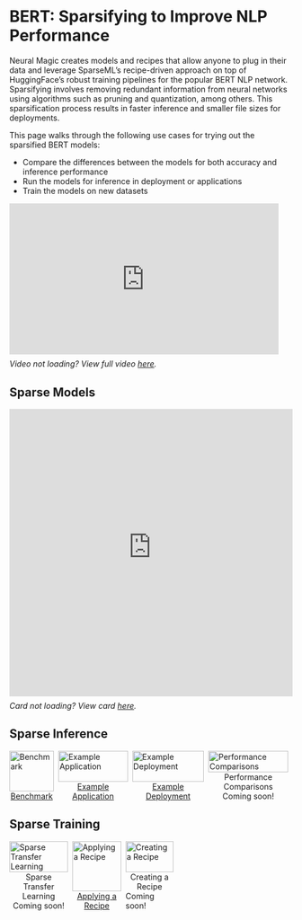 <!--
Copyright (c) 2021 - present / Neuralmagic, Inc. All Rights Reserved.

Licensed under the Apache License, Version 2.0 (the "License");
you may not use this file except in compliance with the License.
You may obtain a copy of the License at

   http://www.apache.org/licenses/LICENSE-2.0

Unless required by applicable law or agreed to in writing,
software distributed under the License is distributed on an "AS IS" BASIS,
WITHOUT WARRANTIES OR CONDITIONS OF ANY KIND, either express or implied.
See the License for the specific language governing permissions and
limitations under the License.
-->

# BERT: Sparsifying to Improve NLP Performance

Neural Magic creates models and recipes that allow anyone to plug in their data and leverage SparseML’s recipe-driven approach on top of HuggingFace’s robust training pipelines for the popular BERT NLP network. 
Sparsifying involves removing redundant information from neural networks using algorithms such as pruning and quantization, among others. 
This sparsification process results in faster inference and smaller file sizes for deployments.

This page walks through the following use cases for trying out the sparsified BERT models:
- Compare the differences between the models for both accuracy and inference performance
- Run the models for inference in deployment or applications
- Train the models on new datasets

<div style="margin-bottom: 24px; display: flex; flex-direction: column;">
    <div style="width: 640px; max-width: 95%; position: relative;">
        <div style="position: relative; padding-bottom: 56.25%;">
            <iframe style="position: absolute; top: 0; left: 0; width: 100%; height: 100%;" src="https://www.youtube.com/embed/o5qIYs47MPw" title="YouTube video player" frameborder="0" allow="accelerometer; autoplay; clipboard-write; encrypted-media; gyroscope; picture-in-picture" allowfullscreen></iframe>
        </div>
    </div>
    <div style="margin-top: 8px;">
        <i>Video not loading? View full video <a href="https://youtu.be/o5qIYs47MPw">here</a>.</i>
    </div>
</div>

## Sparse Models

<div style="margin-bottom: 24px; display: flex; flex-direction: column; width: auto;">
    <iframe style="width: 100%; max-width: 1024px; height: 512px;" src="https://sparsezoo.neuralmagic.com/widgets/models/model-card/nlp%2Fquestion_answering%2Fbert-base%2Fpytorch%2Fhuggingface%2Fsquad%2Fbase-none" title="SparseZoo Available Models" frameborder="0" ></iframe>
    <div style="margin-top: 8px;">
        <i>Card not loading? View card <a href="https://sparsezoo.neuralmagic.com/widgets/models/model-card/nlp%2Fquestion_answering%2Fbert-base%2Fpytorch%2Fhuggingface%2Fsquad%2Fbase-none">here</a>.</i>
    </div>
</div>

## Sparse Inference

<div style="margin-bottom: 24px; display: flex; flex-direction: row;">
    <a href="https://github.com/neuralmagic/deepsparse/tree/main/examples/huggingface-transformers#benchmarking-example" class="model-page-button" style="display: flex; flex-direction: column; margin-right: 8px; align-items: center; max-width: 196px">
        <img src="https://docs.neuralmagic.com/docs/source/model-pages/images/icon-benchmark.png" alt="Benchmark" style="max-width: 160px; width: 100%;" />
        <div style="text-align: center;">Benchmark</div>
    </a>
    <a href="https://github.com/neuralmagic/deepsparse/tree/main/examples/huggingface-transformers#deepsparse-pipeline-example" class="model-page-button" style="display: flex; flex-direction: column; margin-right: 8px; align-items: center; max-width: 196px">
        <img src="https://docs.neuralmagic.com/docs/source/model-pages/images/icon-example-application.png" alt="Example Application" style="max-width: 160px; width: 100%;" />
        <div style="text-align: center;">Example Application</div>
    </a>
    <a href="https://github.com/neuralmagic/deepsparse/tree/main/examples/huggingface-transformers#example-transformers-deepsparse-flask-deployment" class="model-page-button" style="display: flex; flex-direction: column; margin-right: 8px; align-items: center; max-width: 196px">
        <img src="https://docs.neuralmagic.com/docs/source/model-pages/images/icon-example-deployment.png" alt="Example Deployment" style="max-width: 160px; width: 100%;" />
        <div style="text-align: center;">Example Deployment</div>
    </a>
    <a class="model-page-button disable-button" style="display: flex; flex-direction: column; margin-right: 8px; align-items: center; max-width: 196px">
        <img src="https://docs.neuralmagic.com/docs/source/model-pages/images/icon-comparison.png" alt="Performance Comparisons" style="max-width: 160px; width: 100%;" />
        <div style="text-align: center;">Performance Comparisons</div>
        <div class="tooltip">Coming soon!</div>
    </a>
</div>

## Sparse Training

<div style="margin-bottom: 24px; display: flex; flex-direction: row;">
    <a class="model-page-button disable-button" style="display: flex; flex-direction: column; margin-right: 8px; align-items: center; max-width: 196px">
        <img src="https://docs.neuralmagic.com/docs/source/model-pages/images/icon-train-transfer-learn.png" alt="Sparse Transfer Learning" style="max-width: 160px; width: 100%;" />
        <div style="text-align: center;">Sparse Transfer Learning</div>
        <div class="tooltip">Coming soon!</div>
    </a>
    <a href="https://github.com/neuralmagic/sparseml/blob/main/integrations/huggingface-transformers/tutorials/sparsifying_bert_using_recipes.md" class="model-page-button" style="display: flex; flex-direction: column; margin-right: 8px; align-items: center; max-width: 196px">
        <img src="https://docs.neuralmagic.com/docs/source/model-pages/images/icon-train-apply-recipe.png" alt="Applying a Recipe" style="max-width: 160px; width: 100%;" />
        <div style="text-align: center;">Applying a Recipe</div>
    </a>
    <a class="model-page-button disable-button" style="display: flex; flex-direction: column; margin-right: 8px; align-items: center; max-width: 196px">
        <img src="https://docs.neuralmagic.com/docs/source/model-pages/images/icon-train-create-recipe.png" alt="Creating a Recipe" style="max-width: 160px; width: 100%;" />
        <div style="text-align: center;">Creating a Recipe</div>
        <div class="tooltip">Coming soon!</div>
    </a>
    <a style="pointer-events: none; margin-right: 8px; width: 100%; max-width: 196px;">
        <!-- placeholder for 4 column grid -->
    </a>
</div>
